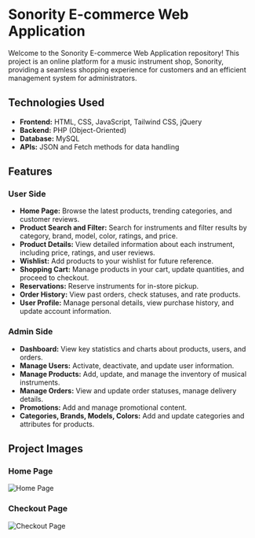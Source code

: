 # Sonority E-commerce Web Application

Welcome to the Sonority E-commerce Web Application repository! This project is an online platform for a music instrument shop, Sonority, providing a seamless shopping experience for customers and an efficient management system for administrators.

## Technologies Used
- **Frontend:** HTML, CSS, JavaScript, Tailwind CSS, jQuery
- **Backend:** PHP (Object-Oriented)
- **Database:** MySQL
- **APIs:** JSON and Fetch methods for data handling

## Features

### User Side
- **Home Page:** Browse the latest products, trending categories, and customer reviews.
- **Product Search and Filter:** Search for instruments and filter results by category, brand, model, color, ratings, and price.
- **Product Details:** View detailed information about each instrument, including price, ratings, and user reviews.
- **Wishlist:** Add products to your wishlist for future reference.
- **Shopping Cart:** Manage products in your cart, update quantities, and proceed to checkout.
- **Reservations:** Reserve instruments for in-store pickup.
- **Order History:** View past orders, check statuses, and rate products.
- **User Profile:** Manage personal details, view purchase history, and update account information.

### Admin Side
- **Dashboard:** View key statistics and charts about products, users, and orders.
- **Manage Users:** Activate, deactivate, and update user information.
- **Manage Products:** Add, update, and manage the inventory of musical instruments.
- **Manage Orders:** View and update order statuses, manage delivery details.
- **Promotions:** Add and manage promotional content.
- **Categories, Brands, Models, Colors:** Add and update categories and attributes for products.

## Project Images

### Home Page
![Home Page](https://i.imghippo.com/files/TX4DO1723038772.jpg)

### Checkout Page
![Checkout Page](https://i.imghippo.com/files/j0LuN1723037345.png)
